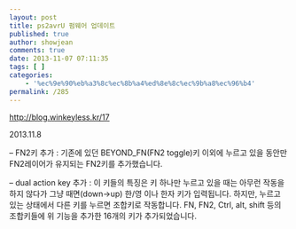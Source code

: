 ```yaml
---
layout: post
title: ps2avrU 펌웨어 업데이트
published: true
author: showjean
comments: true
date: 2013-11-07 07:11:35
tags: [ ]
categories:
    - '%ec%9e%90%eb%a3%8c%ec%8b%a4%ed%8e%8c%ec%9b%a8%ec%96%b4'
permalink: /285
---
```

http://blog.winkeyless.kr/17



2013.11.8



&#8211; FN2키 추가 : 기존에 있던 BEYOND_FN(FN2 toggle)키 이외에 누르고 있을 동안만 FN2레이어가 유지되는 FN2키를 추가했습니다.&nbsp;



&#8211; dual action key 추가 : 이 키들의 특징은 키 하나만 누르고 있을 때는 아무런 작동을 하지 않다가 그냥 때면(down->up) 한/영 이나 한자 키가 입력됩니다. 하지만, 누르고 있는 상태에서 다른 키를 누르면 조합키로 작동합니다. FN, FN2, Ctrl, alt, shift 등의 조합키들에 위 기능을 추가한 16개의 키가 추가되었습니다.